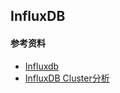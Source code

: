 ## InfluxDB


#### 参考资料
* [Influxdb](http://hbasefly.com/2018/03/27/timeseries-database-6/)
* [InfluxDB Cluster分析](http://mysql.taobao.org/monthly/2018/02/02/)